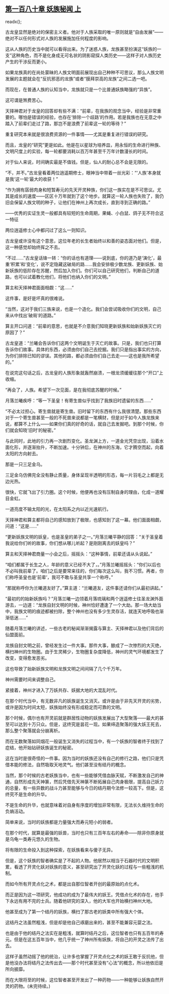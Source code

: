 ## [第一百八十章 妖族秘闻 上](https://www.xxbiquge.com/11_11207/9101206.html)
readx();

  古龙皇显然是绝对的保密主义者。他对于人族采取的唯一原则就是“自由发展”——绝对不以任何形式对人族的发展施加任何程度的影响。

  这从人族的历史当中就可以看得出来。为了迷惑人族，龙族甚至扮演这“妖族的一支”这种角色，而不是化身成无可名状的阴影窥探人类历史——这样子对人族历史产生的干涉反而更小。

  如果龙族真的在尚处蒙昧的人族文明面前展现出自己种种不可思议，那么人族文明发展的主题就会在“反抗邪恶的龙族”或者“膜拜崇高的龙族”之间二选一吧。

  而现在，在普通人族的认知当中，龙族就只是一个比普通妖族略强的“异族”。

  这可谓是煞费苦心。

  天择神君对于龙皇的回答却有些不满：“前辈，在我族的观念当中，经验是非常重要的。哪怕是错误的经验，也存在‘排除一个歧路’的作用。若是我族也在无意之中踏入了前辈们走过了路，那岂不是浪费了前辈这一轮的等待？”

  重复研究本来就是很浪费资源的一件事情——尤其是重复进行错误的研究。

  而且，龙皇的“研究”更是如此。他是在以星球为培养皿，用永恒的生命进行种族、文明尺度上的实验，每一轮都要消耗以百万年甚至千万年计数漫长的时间。

  对于仙人来说，时间确实最是不值钱。但是，仙人的耐心总不会是无限的。

  “不，并不。”古龙皇看着两位逍遥期修士，眼神当中带着一丝光彩：“‘人族’本身就是我‘这一轮’最大的收获！”

  “作为拥有孱弱肉身和短暂寿元的先天开灵种族，你们这一族实在是不可思议。尤其是成长的速度——区区十万年就到了这个地步。就算这一轮人族也失败了，我仍旧会保留人族文明的种子，让他们在神州上再次成长，直到寻到正确的路。”

  ——优秀的实证生灵一般都具有较短的生命周期，果蝇、小白鼠、鸽子无不符合这一特征

  两位逍遥修士心中都闪过了这么一则知识。

  古龙皇或许没有这个意思，这位年老的长生者始终以和善的姿态面对他们。但是，这一种感觉却始终挥之不去。

  “不过……”古龙皇话锋一转：“你的话也有道理——说到底，你的道乃是‘演化’，最重‘积累’和‘变化’，说不定隐藏这破局的路……我会安排极少数龙族、更新妖族、始新妖族的低阶存在苏醒，然后加入你们。你们可以自己研究他们，判断自己的道路，也可以试着教化他们，将他们也纳入你们的文明。”

  算主和天择神君面面相觑：“这……”

  这件事，是好是坏真的很难说。

  “当然，这对于我们三族来说，也是一个造化。我们会尝试吸收你们的文明，自己来从中找出‘破局’的道路。”

  算主开口问道：“前辈的意思，也就是不介意我们知晓更新妖族和始新妖族灭亡的原因了？”

  古龙皇道：“兰曦会告诉你们这两个文明诞生于灭亡的故事。只是，我们也只打算告诉你们故事。具体的东西，必须由你们自己去挖掘。我们只是指出事实的方向，为你们排除已知的谬误。其他的路，都必须由你们自己去走——这也是我所希望的。”

  在说完这句话之后，古龙皇的人族形象就轰然崩溃，一根龙须缓缓往那个“开口”上收缩。

  “再会了，人族。希望下一次见面，是在我彻底苏醒的时候。”

  月落兰曦疾呼：“等一下圣皇！有寄生兽似乎找到了我族旧时遗留的东西……”

  “不必太过担心。寄生兽就是寄生兽。旧时留下的东西有什么我很清楚。那些东西对于一个寄生兽甚至一般的不死兽来说都是一笔横财，但是对于如今人族龙族来说，都算不上什么——如果你们真的好奇的话，就自己去发掘吧。到那个时候，你们就会知晓‘旧时’的秘密。”

  与此同时，此地的引力再一次剧烈变化。圣龙渊上方，一道金光凭空出现，沿着水面化形，并逐渐抬升，不断加速。十分钟后，在神州的东海，它才腾空而起，向着太阳的方向射去。

  那是一只三足金乌。

  三足金乌仿佛完全没有静止质量，身体呈现半透明的形态，每一片羽毛之上都是无边光热。

  很快，它就飞出了引力圈。这个时候，他便再也没有压制自身的理由，化成一道耀目金虹。

  一道亮度不输太阳的光，在太阳系之内以近光速航行。

  天择神君和算主都将自己的感知放到了极限，也感知到了这一幕。他们面面相觑，问道：“这是……”

  “更新妖族文明的妖皇，也是圣皇的弟子之一。”月落兰曦平静的回答：“关于圣皇着我说给你们听的故事，你们想从哪儿听起？是刚刚离去的妖皇吗？”

  算主和天择神君商量一小会之后，摇摇头：“这种事情，前辈还请从头说起。”

  “咱们都属于长生之人，年龄的意义已经不大了，。”月落兰曦摇摇头：“你们以后也不必叫我前辈了。咱们之后是要常来往的，你们每次这么叫，我不习惯。再者，你们称呼圣皇也是‘前辈’，我可不敢与圣皇共享一个称呼。”

  “那就称呼你为兰曦道友好了。”算主道：“兰曦道友，这件事还请你们从最初讲起。”

  “最初的的始新妖族吗？”月落兰曦一边领着月落琉璃和两个逍遥修士往圣龙渊外面游去，一边道：“龙族自封文明的时候，神州恰好遭逢了一个大劫。那一场大劫当中，我族文明的痕迹都被扫除，整个神州也没有多少生灵存活，就连天地呼吸也渐渐低迷……”

  随着月落兰曦的讲述，一些古老的秘闻渐渐揭露与算主、天择神君以及他们背后的仙盟面前。

  龙族自封文明之前，曾经发生过一件大事。那件大事，酿成了一次惨烈的大灭绝，横扫神州的生物圈。由于生灵稀少，生物圈复杂度降低，神州的灵气环境都发生了改变，变得愈发恶劣。

  这也导致了始新妖族文明和龙族文明之间间隔了几个千万年。

  神州需要时间来调整自己。

  紧接着，神州才进入了万妖共存、妖据大地的大混乱时代。

  在那个时代当中，有无数非凡的妖族诞生又消灭。或许是由于非先天开灵的劣势，或许是因为时间太短，妖族始终没有形成稳定而可靠的文明。

  那个时候，偶尔也有开灵前就是群居性动物的妖族发展出了大型聚落——最大的甚至可以达到十万只众。但是，这终究是昙花一现。如果缔造聚落的强大妖王死去，那么整个聚落就会分崩离析。

  而在无数聚落如同烟花一般诞生又消失的过程当中，有一个妖族的智者终于找到了症结，他开始钻研妖族诞生的秘密。

  这在当时是很奇怪的一件事。因为当时的妖族还没有自己的修行之路，他们只是凭借本能的修法，自然吸取天地灵气。他们甚至没有结丹的概念。

  当然，那个时候的古老妖族当中，也有一些能够凭借血脉天赋，不断激发自己的神通，自然形成先天神篆，然后凭借先天神篆不断拓展自己肉身极限，提高自己妖力的总量，有一些异数的战斗力甚至能够与今日的结丹期今法修一较高下。但是，这终究不是生命的升华。

  不是生命的升华，也就意味着对自身有序度的增加非常有限，无法长久维持生命的负熵活动。

  简单来说，当时的妖族都是力量强大而寿元短小的弱者。

  在那个时代，就算是最强的妖兽，当时也只有三百年左右的寿命——除非你原身就是乌龟一类寿元悠久的生物。

  将有限的生命投入到这种探索，在妖族看来与傻子无异。

  但是，这个妖族的智者确实是了不起的人物。他居然以相当于石器时代的文明积累，看透了开灵化妖对妖族的意义，甚至研究出了开灵化妖的过程与一些粗浅的机制。

  而如今所有开灵点化之术，都是出自那位智者开创的最原始的点化术。

  而正是因为这一项研究，他成功的成为了最伟大的妖王。凭借点化术的存在，他手下永远有用不完的士兵。随着他研究的深入，他的大军也开始横扫神州大地。

  他甚至成为了第一个结丹的妖族，横扫了那古老的妖类中所有强大个体。

  这结丹之法虽然粗浅，但是却是他自己琢磨出来的，甚至不能兼容元婴之法。

  也是由于他的结丹之法实在是粗浅，就算时结丹之后，这位智者也只有五百年的寿元。但是在这五百年当中，他几乎统一了神州所有妖族，将自己的开灵之法传了出去。

  这样子虽然动摇了他的统治，让许多也掌握了开灵点化之术的妖王敢于反抗他，但是他没办法将结丹之法传出去——那个时代甚至没有“心法”的概念，所以他依旧是所向披靡。

  而在大限将至的时候，这位智者甚至开发出了一种药物——一种能够让妖族自然开灵的药物。(未完待续。)
